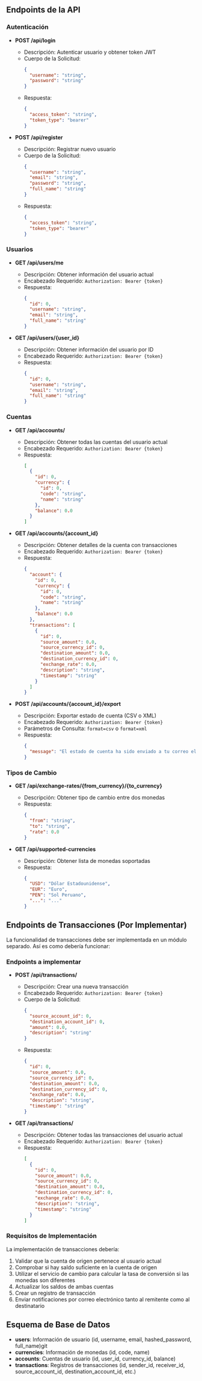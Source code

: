 ## Endpoints de la API

### Autenticación

- **POST /api/login**
  - Descripción: Autenticar usuario y obtener token JWT
  - Cuerpo de la Solicitud: 
    ```json
    {
      "username": "string",
      "password": "string"
    }
    ```
  - Respuesta:
    ```json
    {
      "access_token": "string",
      "token_type": "bearer"
    }
    ```

- **POST /api/register**
  - Descripción: Registrar nuevo usuario
  - Cuerpo de la Solicitud: 
    ```json
    {
      "username": "string",
      "email": "string",
      "password": "string",
      "full_name": "string"
    }
    ```
  - Respuesta:
    ```json
    {
      "access_token": "string",
      "token_type": "bearer"
    }
    ```

### Usuarios

- **GET /api/users/me**
  - Descripción: Obtener información del usuario actual
  - Encabezado Requerido: `Authorization: Bearer {token}`
  - Respuesta:
    ```json
    {
      "id": 0,
      "username": "string",
      "email": "string",
      "full_name": "string"
    }
    ```

- **GET /api/users/{user_id}**
  - Descripción: Obtener información del usuario por ID
  - Encabezado Requerido: `Authorization: Bearer {token}`
  - Respuesta:
    ```json
    {
      "id": 0,
      "username": "string",
      "email": "string",
      "full_name": "string"
    }
    ```

### Cuentas

- **GET /api/accounts/**
  - Descripción: Obtener todas las cuentas del usuario actual
  - Encabezado Requerido: `Authorization: Bearer {token}`
  - Respuesta:
    ```json
    [
      {
        "id": 0,
        "currency": {
          "id": 0,
          "code": "string",
          "name": "string"
        },
        "balance": 0.0
      }
    ]
    ```

- **GET /api/accounts/{account_id}**
  - Descripción: Obtener detalles de la cuenta con transacciones
  - Encabezado Requerido: `Authorization: Bearer {token}`
  - Respuesta:
    ```json
    {
      "account": {
        "id": 0,
        "currency": {
          "id": 0,
          "code": "string",
          "name": "string"
        },
        "balance": 0.0
      },
      "transactions": [
        {
          "id": 0,
          "source_amount": 0.0,
          "source_currency_id": 0,
          "destination_amount": 0.0,
          "destination_currency_id": 0,
          "exchange_rate": 0.0,
          "description": "string",
          "timestamp": "string"
        }
      ]
    }
    ```

- **POST /api/accounts/{account_id}/export**
  - Descripción: Exportar estado de cuenta (CSV o XML)
  - Encabezado Requerido: `Authorization: Bearer {token}`
  - Parámetros de Consulta: `format=csv` o `format=xml`
  - Respuesta:
    ```json
    {
      "message": "El estado de cuenta ha sido enviado a tu correo electrónico"
    }
    ```

### Tipos de Cambio

- **GET /api/exchange-rates/{from_currency}/{to_currency}**
  - Descripción: Obtener tipo de cambio entre dos monedas
  - Respuesta:
    ```json
    {
      "from": "string",
      "to": "string",
      "rate": 0.0
    }
    ```

- **GET /api/supported-currencies**
  - Descripción: Obtener lista de monedas soportadas
  - Respuesta:
    ```json
    {
      "USD": "Dólar Estadounidense",
      "EUR": "Euro",
      "PEN": "Sol Peruano",
      "...": "..."
    }
    ```

## Endpoints de Transacciones (Por Implementar)

La funcionalidad de transacciones debe ser implementada en un módulo separado. Así es como debería funcionar:

### Endpoints a implementar

- **POST /api/transactions/**
  - Descripción: Crear una nueva transacción
  - Encabezado Requerido: `Authorization: Bearer {token}`
  - Cuerpo de la Solicitud:
    ```json
    {
      "source_account_id": 0,
      "destination_account_id": 0,
      "amount": 0.0,
      "description": "string"
    }
    ```
  - Respuesta:
    ```json
    {
      "id": 0,
      "source_amount": 0.0,
      "source_currency_id": 0,
      "destination_amount": 0.0,
      "destination_currency_id": 0,
      "exchange_rate": 0.0,
      "description": "string",
      "timestamp": "string"
    }
    ```

- **GET /api/transactions/**
  - Descripción: Obtener todas las transacciones del usuario actual
  - Encabezado Requerido: `Authorization: Bearer {token}`
  - Respuesta:
    ```json
    [
      {
        "id": 0,
        "source_amount": 0.0,
        "source_currency_id": 0,
        "destination_amount": 0.0,
        "destination_currency_id": 0,
        "exchange_rate": 0.0,
        "description": "string",
        "timestamp": "string"
      }
    ]
    ```

### Requisitos de Implementación

La implementación de transacciones debería:
1. Validar que la cuenta de origen pertenece al usuario actual
2. Comprobar si hay saldo suficiente en la cuenta de origen
3. Utilizar el servicio de cambio para calcular la tasa de conversión si las monedas son diferentes
4. Actualizar los saldos de ambas cuentas
5. Crear un registro de transacción
6. Enviar notificaciones por correo electrónico tanto al remitente como al destinatario

## Esquema de Base de Datos

- **users**: Información de usuario (id, username, email, hashed_password, full_name)git 
- **currencies**: Información de monedas (id, code, name)
- **accounts**: Cuentas de usuario (id, user_id, currency_id, balance)
- **transactions**: Registros de transacciones (id, sender_id, receiver_id, source_account_id, destination_account_id, etc.)